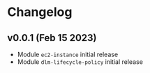 # Changelog

## v0.0.1 (Feb 15 2023)

* Module `ec2-instance` initial release
* Module `dlm-lifecycle-policy` initial release
